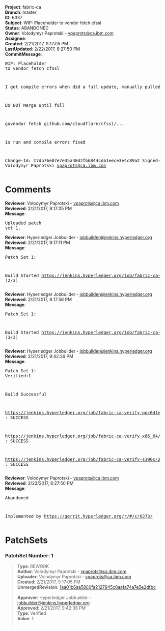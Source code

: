 <strong>Project</strong>: fabric-ca<br><strong>Branch</strong>: master<br><strong>ID</strong>: 6337<br><strong>Subject</strong>: WIP: Placeholder to vendor fetch cfssl<br><strong>Status</strong>: ABANDONED<br><strong>Owner</strong>: Volodymyr Paprotski - vpaprots@ca.ibm.com<br><strong>Assignee</strong>:<br><strong>Created</strong>: 2/21/2017, 9:17:05 PM<br><strong>LastUpdated</strong>: 2/22/2017, 6:27:50 PM<br><strong>CommitMessage</strong>:<br><pre>WIP: Placeholder to vendor fetch cfssl

I got compile errors when did a full update, manually pulled just
https://github.com/cloudflare/cfssl/pull/712

DO NOT Merge until full

govendor fetch github.com/cloudflare/cfssl/...

is run and compile errors fixed

Change-Id: I7db76e07e7e35a40d2fb6844cdb1eece3e4c89a2
Signed-off-by: Volodymyr Paprotski <vpaprots@ca.ibm.com>
</pre><h1>Comments</h1><strong>Reviewer</strong>: Volodymyr Paprotski - vpaprots@ca.ibm.com<br><strong>Reviewed</strong>: 2/21/2017, 9:17:05 PM<br><strong>Message</strong>: <pre>Uploaded patch set 1.</pre><strong>Reviewer</strong>: Hyperledger Jobbuilder - jobbuilder@jenkins.hyperledger.org<br><strong>Reviewed</strong>: 2/21/2017, 9:17:11 PM<br><strong>Message</strong>: <pre>Patch Set 1:

Build Started https://jenkins.hyperledger.org/job/fabric-ca-verify-s390x/264/ (2/3)</pre><strong>Reviewer</strong>: Hyperledger Jobbuilder - jobbuilder@jenkins.hyperledger.org<br><strong>Reviewed</strong>: 2/21/2017, 9:17:56 PM<br><strong>Message</strong>: <pre>Patch Set 1:

Build Started https://jenkins.hyperledger.org/job/fabric-ca-verify-x86_64/260/ (3/3)</pre><strong>Reviewer</strong>: Hyperledger Jobbuilder - jobbuilder@jenkins.hyperledger.org<br><strong>Reviewed</strong>: 2/21/2017, 9:42:36 PM<br><strong>Message</strong>: <pre>Patch Set 1: Verified+1

Build Successful 

https://jenkins.hyperledger.org/job/fabric-ca-verify-ppc64le/259/ : SUCCESS

https://jenkins.hyperledger.org/job/fabric-ca-verify-x86_64/260/ : SUCCESS

https://jenkins.hyperledger.org/job/fabric-ca-verify-s390x/264/ : SUCCESS</pre><strong>Reviewer</strong>: Volodymyr Paprotski - vpaprots@ca.ibm.com<br><strong>Reviewed</strong>: 2/22/2017, 6:27:50 PM<br><strong>Message</strong>: <pre>Abandoned

Implemented by https://gerrit.hyperledger.org/r/#/c/6373/</pre><h1>PatchSets</h1><h3>PatchSet Number: 1</h3><blockquote><strong>Type</strong>: REWORK<br><strong>Author</strong>: Volodymyr Paprotski - vpaprots@ca.ibm.com<br><strong>Uploader</strong>: Volodymyr Paprotski - vpaprots@ca.ibm.com<br><strong>Created</strong>: 2/21/2017, 9:17:05 PM<br><strong>UnmergedRevision</strong>: [1aa01b6aa5800fa2127945c0aafa74a7e5e2dfbc](https://github.com/hyperledger-gerrit-archive/fabric-ca/commit/1aa01b6aa5800fa2127945c0aafa74a7e5e2dfbc)<br><br><strong>Approver</strong>: Hyperledger Jobbuilder - jobbuilder@jenkins.hyperledger.org<br><strong>Approved</strong>: 2/21/2017, 9:42:36 PM<br><strong>Type</strong>: Verified<br><strong>Value</strong>: 1<br><br></blockquote>